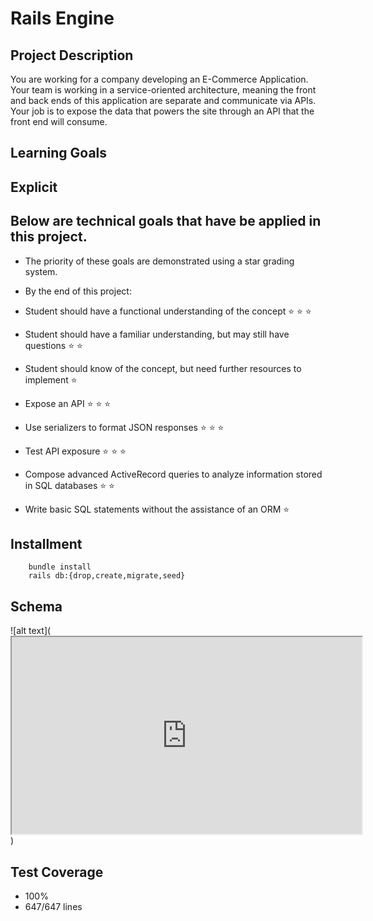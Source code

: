 
# Rails Engine
## Project Description
  You are working for a company developing an E-Commerce Application. Your team is working in a service-oriented architecture, meaning the front and back ends of this application are separate and communicate via APIs. Your job is to expose the data that powers the site through an API that the front end will consume.

## Learning Goals
## Explicit
## Below are technical goals that have be applied in this project.
  * The priority of these goals are demonstrated using a star grading system.
  * By the end of this project:
  * Student should have a functional understanding of the concept ⭐ ⭐ ⭐
  * Student should have a familiar understanding, but may still have questions ⭐ ⭐
  * Student should know of the concept, but need further resources to implement ⭐

  * Expose an API ⭐ ⭐ ⭐
  * Use serializers to format JSON responses ⭐ ⭐ ⭐
  * Test API exposure ⭐ ⭐ ⭐
  * Compose advanced ActiveRecord queries to analyze information stored in SQL databases ⭐ ⭐
  * Write basic SQL statements without the assistance of an ORM ⭐

## Installment

        bundle install
        rails db:{drop,create,migrate,seed}

## Schema

![alt text](<iframe width="560" height="315" src='https://dbdiagram.io/embed/5fdf93309a6c525a03bbc2a4'> </iframe>)

## Test Coverage

  - 100%
  - 647/647 lines



